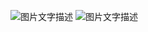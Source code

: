 ![图片文字描述]([图片链接](https://github.com/GKQ123-eng/College-Physics/edit/main/%E3%80%90%E5%93%B2%E9%A3%8E%E5%A3%81%E7%BA%B8%E3%80%912024-09-28%2023_18_56.png))
![图片文字描述](图片链接)
